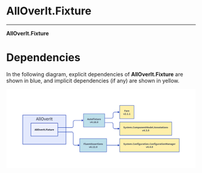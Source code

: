 # AllOverIt.Fixture
---
**AllOverIt.Fixture**

# Dependencies
In the following diagram, explicit dependencies of **AllOverIt.Fixture** are shown in blue, and implicit dependencies (if any) are shown in yellow.

<img src="../../images/dependencies/alloverit-fixture.png" width="800"/>